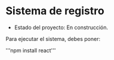 <h1> Sistema de registro</h1>

- Estado del proyecto: En construcción.

Para ejecutar el sistema, debes poner:
  
'''npm install react'''
